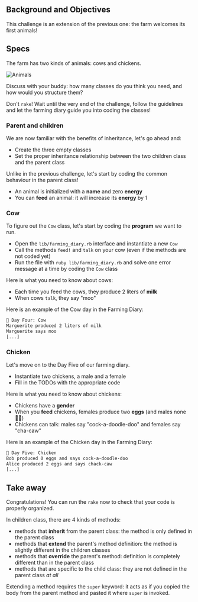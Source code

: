 ## Background and Objectives

This challenge is an extension of the previous one: the farm welcomes its first animals!


## Specs
The farm has two kinds of animals: cows and chickens.

![Animals](https://raw.githubusercontent.com/lewagon/fullstack-images/master/ruby/farming-diary/animals.svg?sanitize=true)

Discuss with your buddy: how many classes do you think you need, and how would you structure them?

Don't `rake`! Wait until the very end of the challenge, follow the guidelines and let the farming diary guide you into coding the classes!


### Parent and children
We are now familiar with the benefits of inheritance, let's go ahead and:
- Create the three empty classes
- Set the proper inheritance relationship between the two children class and the parent class

Unlike in the previous challenge, let's start by coding the common behaviour in the parent class!

- An animal is initialized with a **name** and zero **energy**
- You can **feed** an animal: it will increase its **energy** by 1


### Cow
To figure out the `Cow` class, let's start by coding the **program** we want to run.
- Open the `lib/farming_diary.rb` interface and instantiate a new `Cow`
- Call the methods `feed!` and `talk` on your cow (even if the methods are not coded yet)
- Run the file with `ruby lib/farming_diary.rb` and solve one error message at a time by coding the `Cow` class

Here is what you need to know about cows:

- Each time you feed the cows, they produce 2 liters of **milk**
- When cows `talk`, they say "moo"

Here is an example of the Cow day in the Farming Diary:

```bash
📝 Day Four: Cow
Marguerite produced 2 liters of milk
Marguerite says moo
[...]
```

### Chicken
Let's move on to the Day Five of our farming diary.
- Instantiate two chickens, a male and a female
- Fill in the TODOs with the appropriate code

Here is what you need to know about chickens:

- Chickens have a **gender**
- When you **feed** chickens, females produce two **eggs** (and males none 🤷‍♂️)
- Chickens can talk: males say "cock-a-doodle-doo" and females say "cha-caw"

Here is an example of the Chicken day in the Farming Diary:

```bash
📝 Day Five: Chicken
Bob produced 0 eggs and says cock-a-doodle-doo
Alice produced 2 eggs and says chack-caw
[...]
```

## Take away

Congratulations! You can run the `rake` now to check that your code is properly organized.

In children class, there are 4 kinds of methods:
- methods that **inherit** from the parent class: the method is only defined in the parent class
- methods that **extend** the parent's method definition: the method is slightly different in the children classes
- methods that **override** the parent's method: definition is completely different than in the parent class
- methods that are specific to the child class: they are not defined in the parent class _at all_

Extending a method requires the `super` keyword: it acts as if you copied the body from the parent method and pasted it where `super` is invoked.
